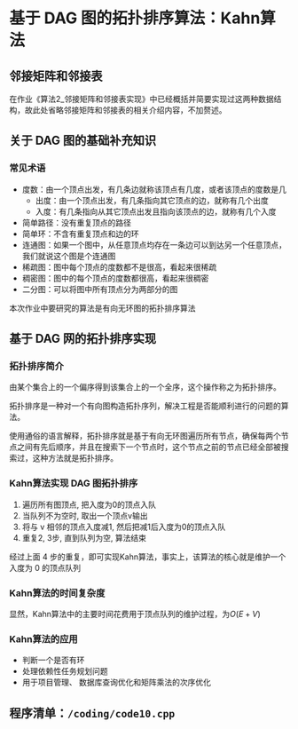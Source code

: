 # 基于 DAG 图的拓扑排序算法：Kahn算法

## 邻接矩阵和邻接表

在作业《算法2_邻接矩阵和邻接表实现》中已经概括并简要实现过这两种数据结构，故此处省略邻接矩阵和邻接表的相关介绍内容，不加赘述。

## 关于 DAG 图的基础补充知识

### 常见术语

- 度数：由一个顶点出发，有几条边就称该顶点有几度，或者该顶点的度数是几
  - 出度：由一个顶点出发，有几条指向其它顶点的边，就称有几个出度
  - 入度：有几条指向从其它顶点出发且指向该顶点的边，就称有几个入度
- 简单路径：没有重复顶点的路径
- 简单环：不含有重复顶点和边的环
- 连通图：如果一个图中，从任意顶点均存在一条边可以到达另一个任意顶点，我们就说这个图是个连通图
- 稀疏图：图中每个顶点的度数都不是很高，看起来很稀疏
- 稠密图：图中的每个顶点的度数都很高，看起来很稠密
- 二分图：可以将图中所有顶点分为两部分的图

本次作业中要研究的算法是有向无环图的拓扑排序算法

## 基于 DAG 网的拓扑排序实现

### 拓扑排序简介

由某个集合上的一个偏序得到该集合上的一个全序，这个操作称之为拓扑排序。

拓扑排序是一种对一个有向图构造拓扑序列，解决工程是否能顺利进行的问题的算法。

使用通俗的语言解释，拓扑排序就是基于有向无环图遍历所有节点，确保每两个节点之间有先后顺序，并且在搜索下一个节点时，这个节点之前的节点已经全部被搜索过，这种方法就是拓扑排序。

### Kahn算法实现 DAG 图拓扑排序

1. 遍历所有图顶点, 把入度为0的顶点入队
2. 当队列不为空时, 取出一个顶点v输出
3. 将与 v 相邻的顶点入度减1, 然后把减1后入度为0的顶点入队
4. 重复2, 3步, 直到队列为空, 算法结束

经过上面 4 步的重复，即可实现Kahn算法，事实上，该算法的核心就是维护一个入度为 0 的顶点队列

### Kahn算法的时间复杂度

显然，Kahn算法中的主要时间花费用于顶点队列的维护过程，为$O(E + V)$

### Kahn算法的应用

- 判断一个是否有环
- 处理依赖性任务规划问题
- 用于项目管理、 数据库查询优化和矩阵乘法的次序优化

## 程序清单：`/coding/code10.cpp`

